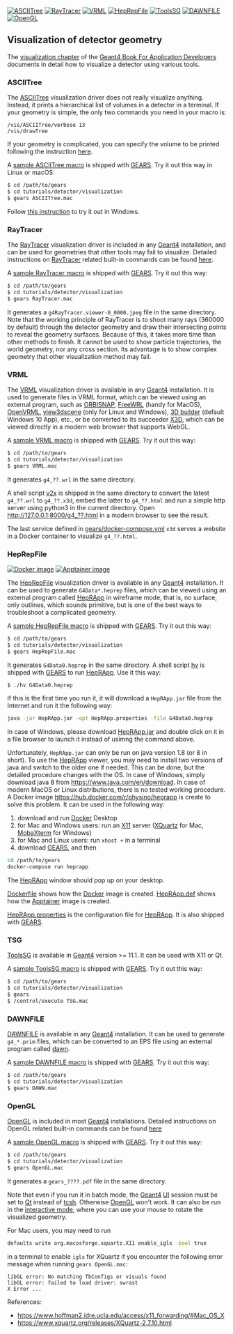 [![ASCIITree](https://img.shields.io/badge/ASCII-Tree-blue?style=flat)](#asciitree)
[![RayTracer](https://img.shields.io/badge/Ray-Tracer-green?style=flat)](#raytracer)
[![VRML](https://img.shields.io/badge/VRML-orange?style=flat)](#vrml)
[![HepRepFile](https://img.shields.io/badge/HepRep-File-yellow?style=flat)](#heprepfile)
[![ToolsSG](https://img.shields.io/badge/Tools-SG-red?style=flat)](#tsg)
[![DAWNFILE](https://img.shields.io/badge/DAWN-FILE-cyan?style=flat)](#dawnfile)
[![OpenGL](https://img.shields.io/badge/Open-GL-magenta?style=flat)](#opengl)

## Visualization of detector geometry

The [visualization chapter](http://geant4-userdoc.web.cern.ch/geant4-userdoc/UsersGuides/ForApplicationDeveloper/html/Visualization/visualization.html) of the [Geant4 Book For Application Developers](http://geant4-userdoc.web.cern.ch/geant4-userdoc/UsersGuides/ForApplicationDeveloper/html) documents in detail how to visualize a detector using various tools.

### ASCIITree

The [ASCIITree][] visualization driver does not really visualize anything. Instead, it prints a hierarchical list of volumes in a detector in a terminal. If your geometry is simple, the only two commands you need in your macro is:

```
/vis/ASCIITree/verbose 13
/vis/drawTree
```

If your geometry is complicated, you can specify the volume to be printed following the instruction [here](http://geant4-userdoc.web.cern.ch/geant4-userdoc/UsersGuides/ForApplicationDeveloper/html/Visualization/AllResources/Control/UIcommands/_vis_ASCIITree_.html).

A [sample ASCIITree macro](ASCIITree.mac) is shipped with [GEARS][]. Try it out this way in Linux or macOS:

```sh
$ cd /path/to/gears
$ cd tutorials/detector/visualization
$ gears ASCIITree.mac
```
Follow [this instruction][UI] to try it out in Windows.

[ASCIITree]:http://geant4-userdoc.web.cern.ch/geant4-userdoc/UsersGuides/ForApplicationDeveloper/html/Visualization/visdrivers.html#visualization-of-detector-geometry-tree

### RayTracer

The [RayTracer][] visualization driver is included in any [Geant4][] installation, and can be used for geometries that other tools may fail to visualize. Detailed instructions on [RayTracer][] related built-in commands can be found [here](http://geant4-userdoc.web.cern.ch/geant4-userdoc/UsersGuides/ForApplicationDeveloper/html/Control/AllResources/Control/UIcommands/_vis_rayTracer_.html).

A [sample RayTracer macro](RayTracer.mac) is shipped with [GEARS][]. Try it out this way:

```sh
$ cd /path/to/gears
$ cd tutorials/detector/visualization
$ gears RayTracer.mac
```

It generates a `g4RayTracer.viewer-0_0000.jpeg` file in the same directory. Note that the working principle of RayTracer is to shoot many rays (360000 by default) through the detector geometry and draw their intersecting points to reveal the geometry surfaces. Because of this, it takes more time than other methods to finish. It cannot be used to show particle trajectories, the world geometry, nor any cross section. Its advantage is to show complex geometry that other visualization method may fail.

### VRML

The [VRML][] visualization driver is available in any [Geant4][] installation. It is used to generate files in VRML format, which can be viewed using an external program, such as [ORBISNAP][], [FreeWRL][] (handy for MacOS), [OpenVRML][], [view3dscene][] (only for Linux and Windows), [3D builder](https://www.microsoft.com/en-us/p/3d-builder/9wzdncrfj3t6) (default Windows 10 App),  etc., or be converted to its succeeder [X3D][], which can be viewed directly in a modern web browser that supports WebGL.

A [sample VRML macro](VRML.mac) is shipped with [GEARS][]. Try it out this way:

```sh
$ cd /path/to/gears
$ cd tutorials/detector/visualization
$ gears VRML.mac
```

It generates `g4_??.wrl` in the same directory.

A shell script [v2x][] is shipped in the same directory to convert the latest `g4_??.wrl` to `g4_??.x3d`, embed the latter to `g4_??.html` and run a simple http server using python3 in the current directory. Open <http://127.0.0.1:8000/g4_??.html> in a modern browser to see the result.

The last service defined in [gears/docker-compose.yml](../../../docker-compose.yml) `x3d` serves a website in a Docker container to visualize `g4_??.html`.

### HepRepFile

[![Docker image](https://img.shields.io/badge/Docker-image-blue?style=flat)](https://hub.docker.com/r/physino/heprapp)
[![Apptainer image](https://img.shields.io/badge/Apptainer-image-red?style=flat)](https://cloud.sylabs.io/library/jintonic/geant4/vis)

The [HepRepFile][] visualization driver is available in any [Geant4][] installation. It can be used to generate `G4Data*.heprep` files, which can be viewed using an external program called [HepRApp][] in wireframe mode, that is, no surface, only outlines, which sounds primitive, but is one of the best ways to troubleshoot a complicated geometry.

A [sample HepRepFile macro](HepRepFile.mac) is shipped with [GEARS][]. Try it out this way:

```sh
$ cd /path/to/gears
$ cd tutorials/detector/visualization
$ gears HepRepFile.mac
```

It generates `G4Data0.heprep` in the same directory. A shell script [hv](hv) is shipped with [GEARS][] to run [HepRApp][]. Use it this way:

```sh
$ ./hv G4Data0.heprep
```

If this is the first time you run it, it will download a `HepRApp.jar` file from the Internet and run it the following way:

```sh
java -jar HepRApp.jar -opt HepRApp.properties -file G4Data0.heprep
```

In case of Windows, please download [HepRApp.jar](http://www.slac.stanford.edu/~perl/HepRApp/HepRApp.jar) and double click on it in a file browser to launch it instead of usimng the command above.

Unfortunately, `HepRApp.jar` can only be run on java version 1.8 (or 8 in short). To use the [HepRApp][] viewer, you may need to install two versions of java and switch to the older one if needed. This can be done, but the detailed procedure changes with the OS. In case of Windows, simply download java 8 from <https://www.java.com/en/download>. In case of modern MacOS or Linux distributions, there is no tested working procedure. A Docker image <https://hub.docker.com/r/physino/heprapp> is create to solve this problem. It can be used in the following way:

1. download and run [Docker][] Desktop
2. for Mac and Windows users: run an [X11][] server ([XQuartz][] for Mac, [MobaXterm][] for Windows)
3. for Mac and Linux users: run `xhost +` in a terminal
4. download [GEARS][], and then

```sh
cd /path/to/gears
docker-compose run heprapp
```

The [HepRApp][] window should pop up on your desktop.

[Dockerfile](Dockerfile) shows how the [Docker][] image is created. [HepRApp.def](HepRApp.def) shows how the [Apptainer][] image is created.

[HepRApp.properties](HepRApp.properties) is the configuration file for [HepRApp][]. It is also shipped with [GEARS][].

### TSG

[ToolsSG](https://geant4-userdoc.web.cern.ch/UsersGuides/ForApplicationDeveloper/html/Visualization/visdrivers.html#toolssg) is available in [Geant4][] version >= 11.1. It can be used with X11 or Qt.

A [sample ToolsSG  macro](TSG.mac) is shipped with [GEARS][]. Try it out this way:

```sh
$ cd /path/to/gears
$ cd tutorials/detector/visualization
$ gears
$ /control/execute TSG.mac
```

### DAWNFILE

[DAWNFILE](http://geant4-userdoc.web.cern.ch/geant4-userdoc/UsersGuides/ForApplicationDeveloper/html/Visualization/visdrivers.html#dawn) is available in any [Geant4][] installation. It can be used to generate `g4_*.prim` files, which can be converted to an EPS file using an external program called [dawn](https://geant4.kek.jp/~tanaka/DAWN/About_DAWN.html).

A [sample DAWNFILE macro](DAWN.mac) is shipped with [GEARS][]. Try it out this way:

```sh
$ cd /path/to/gears
$ cd tutorials/detector/visualization
$ gears DAWN.mac
```

### OpenGL

[OpenGL][] is included in most [Geant4][] installations. Detailed instructions on OpenGL related built-in commands can be found [here](http://geant4-userdoc.web.cern.ch/geant4-userdoc/UsersGuides/ForApplicationDeveloper/html/Control/AllResources/Control/UIcommands/_vis_ogl_.html)

A [sample OpenGL macro](OpenGL.mac) is shipped with [GEARS][]. Try it out this way:

```sh
$ cd /path/to/gears
$ cd tutorials/detector/visualization
$ gears OpenGL.mac
```

It generates a `gears_????.pdf` file in the same directory.

Note that even if you run it in batch mode, the [Geant4][] [UI][] session must be set to [Qt][] instead of [tcsh][]. Otherwise [OpenGL][] won't work. It can also be run in the [interactive mode](http://geant4-userdoc.web.cern.ch/geant4-userdoc/UsersGuides/ForApplicationDeveloper/html/GettingStarted/graphicalUserInterface.html), where you can use your mouse to rotate the visualized geometry.

For Mac users, you may need to run

```sh
defaults write org.macosforge.xquartz.X11 enable_iglx -bool true
```

in a terminal to enable `iglx` for XQuartz if you encounter the following error message when running `gears OpenGL.mac`:

```
libGL error: No matching fbConfigs or visuals found
libGL error: failed to load driver: swrast
X Error ...
```

References:

- <https://www.hoffman2.idre.ucla.edu/access/x11_forwarding/#Mac_OS_X>
- <https://www.xquartz.org/releases/XQuartz-2.7.10.html>

[OpenGL]:http://geant4-userdoc.web.cern.ch/geant4-userdoc/UsersGuides/ForApplicationDeveloper/html/Visualization/visdrivers.html#opengl
[UI]:../../../INSTALL/#user-interface
[RayTracer]:http://geant4-userdoc.web.cern.ch/geant4-userdoc/UsersGuides/ForApplicationDeveloper/html/Visualization/visdrivers.html#raytracer
[Qt]:http://geant4-userdoc.web.cern.ch/geant4-userdoc/UsersGuides/ForApplicationDeveloper/html/GettingStarted/graphicalUserInterface.html#g4uixm-g4uiqt-and-g4uiwin32-classes
[tcsh]:http://geant4-userdoc.web.cern.ch/geant4-userdoc/UsersGuides/ForApplicationDeveloper/html/GettingStarted/graphicalUserInterface.html#g4uiterminal
[HepRepFile]:http://geant4-userdoc.web.cern.ch/geant4-userdoc/UsersGuides/ForApplicationDeveloper/html/Visualization/visdrivers.html#heprepfile
[GEARS]: http://physino.xyz/gears
[Geant4]: http://geant4.cern.ch
[VRML]:http://geant4-userdoc.web.cern.ch/geant4-userdoc/UsersGuides/ForApplicationDeveloper/html/Visualization/visdrivers.html#vrml
[ORBISNAP]:https://www.orbisnap.com/download2.html
[OpenVRML]:https://sourceforge.net/projects/openvrml
[FreeWRL]: http://freewrl.sourceforge.net/download.html
[view3dscene]:https://castle-engine.sourceforge.io/view3dscene.php
[X3D]:https://stackoverflow.com/questions/14849593/vrml-to-x3d-conversion
[v2x]:https://github.com/jintonic/gears/blob/master/tutorials/detector/visualization/v2x
[HepRApp]: https://www.slac.stanford.edu/~perl/HepRApp
[XQuartz]: https://www.xquartz.org
[Docker]: https://docker.com
[MobaXterm]: https://mobaxterm.mobatek.net
[X11]: https://en.wikipedia.org/wiki/X_Window_System
[Apptainer]: https://apptainer.org
[Singularity]: https://github.com/apptainer/singularity#singularity
